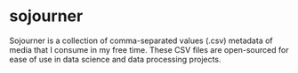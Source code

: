 # sojourner
Sojourner is a collection of comma-separated values (.csv) metadata of media that I consume in my free time. These CSV files are open-sourced for ease of use in data science and data processing projects.
